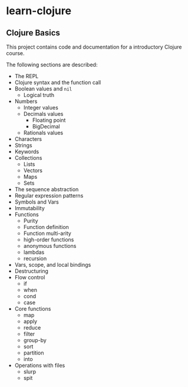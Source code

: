 # learn-clojure

## Clojure Basics

This project contains code and documentation for a introductory
Clojure course.

The following sections are described:

  * The REPL
  * Clojure syntax and the function call
  * Boolean values and `nil`
    * Logical truth
  * Numbers
    * Integer values
    * Decimals values
      * Floating point
      * BigDecimal
    * Rationals values
  * Characters
  * Strings
  * Keywords
  * Collections
    * Lists
    * Vectors
    * Maps
    * Sets
  * The sequence abstraction
  * Regular expression patterns
  * Symbols and Vars
  * Immutability
  * Functions
    * Purity
    * Function definition
    * Function multi-arity
    * high-order functions
    * anonymous functions
    * lambdas
    * recursion
  * Vars, scope, and local bindings
  * Destructuring
  * Flow control
    * if
    * when
    * cond
    * case
  * Core functions
    * map
    * apply
    * reduce
    * filter
    * group-by
    * sort
    * partition
    * into
  * Operations with files
    * slurp
    * spit
